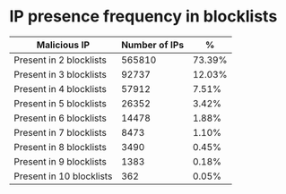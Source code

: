 # IP presence frequency in blocklists
| Malicious IP | Number of IPs | % |
|----|----|----|
| Present in 2 blocklists | 565810 | 73.39% |
| Present in 3 blocklists | 92737 | 12.03% |
| Present in 4 blocklists | 57912 | 7.51% |
| Present in 5 blocklists | 26352 | 3.42% |
| Present in 6 blocklists | 14478 | 1.88% |
| Present in 7 blocklists | 8473 | 1.10% |
| Present in 8 blocklists | 3490 | 0.45% |
| Present in 9 blocklists | 1383 | 0.18% |
| Present in 10 blocklists | 362 | 0.05% |
